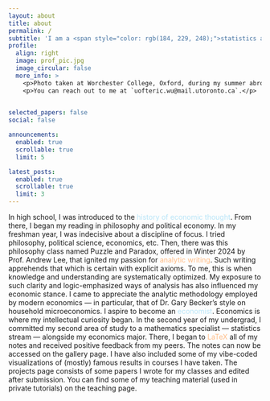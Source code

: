 ```yaml
---
layout: about
title: about
permalink: /
subtitle: 'I am a <span style="color: rgb(184, 229, 248);">statistics and economics </span> undergraduate at <span style="color: rgb(255, 188, 134);">University of Toronto</span>.'
profile:
  align: right
  image: prof_pic.jpg
  image_circular: false
  more_info: >
    <p>Photo taken at Worchester College, Oxford, during my summer abroad in 2024.</p> 
    <p>You can reach out to me at `uofteric.wu@mail.utoronto.ca`.</p>
  

selected_papers: false
social: false

announcements:
  enabled: true
  scrollable: true
  limit: 5

latest_posts:
  enabled: true
  scrollable: true
  limit: 3
---
```


In high school, I was introduced to the <span style="color: rgb(184, 229, 248);">history of economic thought</span>. From there, I began my reading in philosophy and political economy. In my freshman year, I was indecisive about a discipline of focus. I tried philosophy, political science, economics, etc. Then, there was this philosophy class named Puzzle and Paradox, offered in Winter 2024 by Prof. Andrew Lee, that ignited my passion for <span style="color: rgb(255, 188, 134);">analytic writing</span>. Such writing apprehends that which is certain with explicit axioms. To me, this is when knowledge and understanding are systematically optimized. My exposure to such clarity and logic-emphasized ways of analysis has also influenced my economic stance. I came to appreciate the analytic methodology employed by modern economics — in particular, that of Dr. Gary Becker’s style on household microeconomics. I aspire to become an <span style="color: rgb(184, 229, 248);">economist</span>. Economics is where my intellectual curiosity began. In the second year of my undergrad, I committed my second area of study to a mathematics specialist — statistics stream — alongside my economics major. There, I began to <span style="color: rgb(255, 188, 134);">LaTeX</span> all of my notes and received positive feedback from my peers. The notes can now be accessed on the gallery page. I have also included some of my vibe-coded visualizations of (mostly) famous results in courses I have taken. The projects page consists of some papers I wrote for my classes and edited after submission. You can find some of my teaching material (used in private tutorials) on the teaching page.
